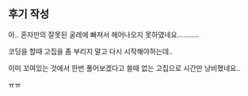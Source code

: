 ## 후기 작성



아.. 혼자만의 잘못된 굴레에 빠져서 헤어나오지 못하였네요...........



코딩을 할때 고집을 좀 부리지 말고 다시 시작해야하는데..



이미 꼬여있는 것에서 한번 풀어보겠다고 쓸때 없는 고집으로 시간만 낭비했네요..



ㅠㅠ